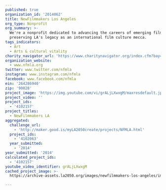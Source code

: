 ```yaml
---
published: true
organization_id: '2014062'
title: NewFilmmakers Los Angeles
org_type: Nonprofit
org_summary: >-
  We're a nonprofit dedicated to advancing the careers of emerging filmmakers &
  preserving LA's legacy as an international film culture mecca.
tags_indicators:
  - Art
  - Arts & cultural vitality
charity_navigator_url: 'https://www.charitynavigator.org/index.cfm?bay=search.profile&ein=264286940'
organization_website:
  - www.nfmla.org
twitter: www.twitter.com/nfmla
instagram: www.instagram.com/nfmla
facebook: www.facebook.com/nfmla
ein: '264286940'
zip: '90028'
project_image: 'https://img.youtube.com/vi/grALjLXwxgM/maxresdefault.jpg'
project_video: ''
project_ids:
  - '4102157'
project_titles:
  - NewFilmmakers LA
aggregated:
  challenge_url:
    - 'http://maker.good.is/myLA2050create/projects/NFMLA.html'
  project_ids:
    - '4102063'
  year_submitted:
    - '2014'
year_submitted: '2014'
calculated_project_ids:
  - '4102157'
youtube_video_identifier: grALjLXwxgM
cached_project_image: >-
  https://archive-assets.la2050.org/images/newfilmmakers-los-angeles/img.youtube.com/vi/grALjLXwxgM/maxresdefault.jpg

---
```

